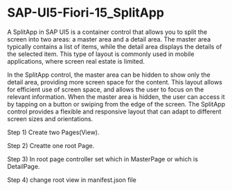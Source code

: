 # SAP-UI5-Fiori-15_SplitApp
A SplitApp in SAP UI5 is a container control that allows you to split the screen into two areas: a master area and a detail area. The master area typically contains a list of items, while the detail area displays the details of the selected item. This type of layout is commonly used in mobile applications, where screen real estate is limited.

In the SplitApp control, the master area can be hidden to show only the detail area, providing more screen space for the content. This layout allows for efficient use of screen space, and allows the user to focus on the relevant information. When the master area is hidden, the user can access it by tapping on a button or swiping from the edge of the screen. The SplitApp control provides a flexible and responsive layout that can adapt to different screen sizes and orientations.

Step 1) Create two Pages(View).

Step 2) Creatte one root Page.

Step 3) In root page controller set which in MasterPage or which is DetailPage.

Step 4) change root view in manifest.json file